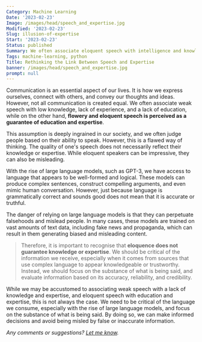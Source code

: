 ```yaml
---
Category: Machine Learning
Date: '2023-02-23'
Image: /images/head/speech_and_expertise.jpg
Modified: '2023-02-23'
Slug: illusion-of-expertise
Start: '2023-02-23'
Status: published
Summary: We often associate eloquent speech with intelligence and knowledge. But what if I told you that this assumption is not always true?
Tags: machine-learning, python
Title: Rethinking the Link Between Speech and Expertise
banner: /images/head/speech_and_expertise.jpg
prompt: null
---
```


Communication is an essential aspect of our lives. It is how we express ourselves, connect with others, and convey our thoughts and ideas. However, not all communication is created equal. We often associate weak speech with low knowledge, lack of experience, and a lack of education, while on the other hand, **flowery and eloquent speech is perceived as a guarantee of education and expertise**.

This assumption is deeply ingrained in our society, and we often judge people based on their ability to speak. However, this is a flawed way of thinking. The quality of one's speech does not necessarily reflect their knowledge or expertise. While eloquent speakers can be impressive, they can also be misleading.

With the rise of large language models, such as GPT-3, we have access to language that appears to be well-formed and logical. These models can produce complex sentences, construct compelling arguments, and even mimic human conversation. However, just because language is grammatically correct and sounds good does not mean that it is accurate or truthful.

The danger of relying on large language models is that they can perpetuate falsehoods and mislead people. In many cases, these models are trained on vast amounts of text data, including fake news and propaganda, which can result in them generating biased and misleading content.

> Therefore, it is important to recognise that **eloquence does not guarantee knowledge or expertise**. We should be critical of the information we receive, especially when it comes from sources that use complex language to appear knowledgeable or trustworthy. Instead, we should focus on the substance of what is being said, and evaluate information based on its accuracy, reliability, and credibility.

While we may be accustomed to associating weak speech with a lack of knowledge and expertise, and eloquent speech with education and expertise, this is not always the case. We need to be critical of the language we consume, especially with the rise of large language models, and focus on the substance of what is being said. By doing so, we can make informed decisions and avoid being misled by false or inaccurate information.

*Any comments or suggestions? [Let me know](mailto:ksafjan@gmail.com?subject=Blog+post).*